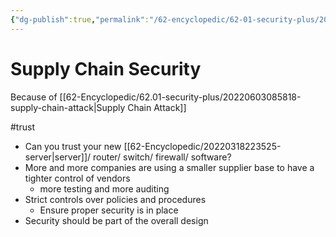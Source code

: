 ```yaml
---
{"dg-publish":true,"permalink":"/62-encyclopedic/62-01-security-plus/20220603094128-supply-chain-security/","dgHomeLink":true,"dgPassFrontmatter":false}
---
```



# Supply Chain Security

Because of [[62-Encyclopedic/62.01-security-plus/20220603085818-supply-chain-attack|Supply Chain Attack]]

#trust 

- Can you trust your new [[62-Encyclopedic/20220318223525-server|server]]/ router/ switch/ firewall/ software?
- More and more companies are using a smaller supplier base to have a tighter control of vendors
	- more testing and more auditing 
- Strict controls over policies and procedures 
	- Ensure proper security is in place 
- Security should be part of the overall design 
